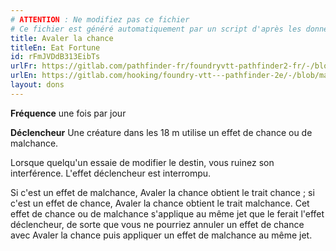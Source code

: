 ```yaml
---
# ATTENTION : Ne modifiez pas ce fichier
# Ce fichier est généré automatiquement par un script d'après les données du module Foundry VTT officiel et de sa traduction
title: Avaler la chance
titleEn: Eat Fortune
id: rFmJVDdB313EibTs
urlFr: https://gitlab.com/pathfinder-fr/foundryvtt-pathfinder2-fr/-/blob/master/data/feats/rFmJVDdB313EibTs.htm
urlEn: https://gitlab.com/hooking/foundry-vtt---pathfinder-2e/-/blob/master/packs/data/feats.db/eat-fortune.json
layout: dons
---
```

**Fréquence** une fois par jour

**Déclencheur** Une créature dans les 18 m utilise un effet de chance ou de malchance.

Lorsque quelqu'un essaie de modifier le destin, vous ruinez son interférence. L'effet déclencheur est interrompu.

Si c'est un effet de malchance, Avaler la chance obtient le trait chance ; si c'est un effet de chance, Avaler la chance obtient le trait malchance. Cet effet de chance ou de malchance s'applique au même jet que le ferait l'effet déclencheur, de sorte que vous ne pourriez annuler un effet de chance avec Avaler la chance puis appliquer un effet de malchance au même jet.
